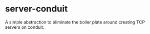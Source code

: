 # server-conduit
A simple abstraction to eliminate the boiler plate around creating TCP servers on conduit.
